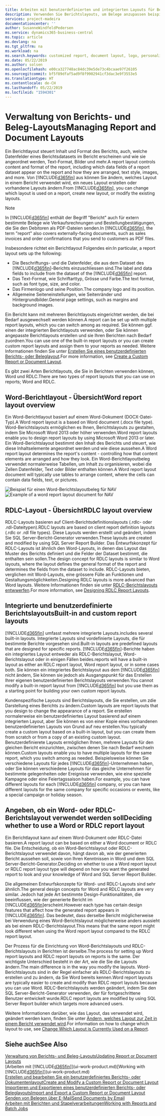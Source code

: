 ```yaml
---
title: Arbeiten mit benutzerdefinierten und integrierten Layouts für Berichte und Belege | Microsoft Docs
description: Verwenden Sie Berichtslayouts, um Belege anzupassen beispielsweise um die gewünschten Schriftart, das Logo oder die Seiteneinstellungen von PDF-Dateien zu personalisieren, die Sie den Debitoren senden.
services: project-madeira
documentationcenter: ''
author: SusanneWindfeldPedersen
ms.service: dynamics365-business-central
ms.topic: article
ms.devlang: na
ms.tgt_pltfrm: na
ms.workload: na
ms.search.keywords: customized report, document layout, logo, personalize
ms.date: 05/22/2019
ms.author: solsen
ms.openlocfilehash: e00ca327748ac84dc39e5de73c4bcaae97f26105
ms.sourcegitcommit: bf5f89dfaf5ad9f8f9902941cf3dac3e9f3553e5
ms.translationtype: HT
ms.contentlocale: de-CH
ms.lasthandoff: 05/22/2019
ms.locfileid: "1594301"
---
```

# <a name="managing-report-and-document-layouts"></a><span data-ttu-id="e6a18-103">Verwaltung von Berichts- und Beleg-Layouts</span><span class="sxs-lookup"><span data-stu-id="e6a18-103">Managing Report and Document Layouts</span></span>
<span data-ttu-id="e6a18-104">Ein Berichtlayout steuert Inhalt und Format des Berichts, auch, welche Datenfelder eines Berichtsdatasets im Bericht erscheinen und wie sie angeordnet werden, Text-Format, Bilder und mehr.</span><span class="sxs-lookup"><span data-stu-id="e6a18-104">A report layout controls content and format of the report, including which data fields of a report dataset appear on the report and how they are arranged, text style, images, and more.</span></span> <span data-ttu-id="e6a18-105">Von [!INCLUDE[d365fin](includes/d365fin_md.md)] aus können Sie ändern, welches Layout in einem Bericht verwendet wird, ein neues Layout erstellen oder vorhandene Layouts ändern.</span><span class="sxs-lookup"><span data-stu-id="e6a18-105">From [!INCLUDE[d365fin](includes/d365fin_md.md)], you can change which layout is used on a report, create new layout, or modify the existing layouts.</span></span>

> [!NOTE]  
>   <span data-ttu-id="e6a18-106">In [!INCLUDE[d365fin](includes/d365fin_md.md)] enthält der Begriff "Bericht" auch für extern bestimmte Belege wie Verkaufsrechnungen und Bestellungbestätigungen, die Sie den Debitoren als PDF-Dateien senden.</span><span class="sxs-lookup"><span data-stu-id="e6a18-106">In [!INCLUDE[d365fin](includes/d365fin_md.md)], the term "report" also covers externally-facing documents, such as sales invoices and order confirmations that you send to customers as PDF files.</span></span>

<span data-ttu-id="e6a18-107">Insbesondere richtet ein Berichtlayout Folgendes ein:</span><span class="sxs-lookup"><span data-stu-id="e6a18-107">In particular, a report layout sets up the following:</span></span>

* <span data-ttu-id="e6a18-108">Die Beschriftungs- und die Datenfelder, die aus dem Dataset des [!INCLUDE[d365fin](includes/d365fin_md.md)]-Berichts einzuschliessen sind.</span><span class="sxs-lookup"><span data-stu-id="e6a18-108">The label and data fields to include from the dataset of the [!INCLUDE[d365fin](includes/d365fin_md.md)] report.</span></span>
* <span data-ttu-id="e6a18-109">Das Text-Format, wie Schriftarttyp, Grösse und Farbe.</span><span class="sxs-lookup"><span data-stu-id="e6a18-109">The text format, such as font type, size, and color.</span></span>
* <span data-ttu-id="e6a18-110">Das Firmenlogo und seine Position.</span><span class="sxs-lookup"><span data-stu-id="e6a18-110">The company logo and its position.</span></span>
* <span data-ttu-id="e6a18-111">Allgemeine Seiteneinstellungen, wie Seitenränder und Hintergrundbilder.</span><span class="sxs-lookup"><span data-stu-id="e6a18-111">General page settings, such as margins and background images.</span></span>

<span data-ttu-id="e6a18-112">Ein Bericht kann mit mehreren Berichtlayouts eingerichtet werden, die bei Bedarf ausgewechselt werden können.</span><span class="sxs-lookup"><span data-stu-id="e6a18-112">A report can be set up with multiple report layouts, which you can switch among as required.</span></span> <span data-ttu-id="e6a18-113">Sie können ggf. einen der integrierten Berichtlayouts verwenden, oder Sie können angepasste Berichtlayouts erstellen und sie Ihren Berichten nach Bedarf zuordnen.</span><span class="sxs-lookup"><span data-stu-id="e6a18-113">You can use one of the built-in report layouts or you can create custom report layouts and assign them to your reports as needed.</span></span> <span data-ttu-id="e6a18-114">Weitere Informationen finden Sie unter [Erstellen Sie eines benutzerdefinierten Berichts- oder Beleglayout](ui-how-create-custom-report-layout.md).</span><span class="sxs-lookup"><span data-stu-id="e6a18-114">For more information, see [Create a Custom Report or Document Layout](ui-how-create-custom-report-layout.md).</span></span>

<span data-ttu-id="e6a18-115">Es gibt zwei Arten Berichtlayouts, die Sie in Berichten verwenden können, Word und RDLC.</span><span class="sxs-lookup"><span data-stu-id="e6a18-115">There are two types of report layouts that you can use on reports; Word and RDLC.</span></span>

## <a name="word-report-layout-overview"></a><span data-ttu-id="e6a18-116">Word-Berichtlayout - Übersicht</span><span class="sxs-lookup"><span data-stu-id="e6a18-116">Word report layout overview</span></span>
<span data-ttu-id="e6a18-117">Ein Word-Berichtlayout basiert auf einem Word-Dokument (DOCX-Datei-Typ).</span><span class="sxs-lookup"><span data-stu-id="e6a18-117">A Word report layout is a based on Word document (.docx file type).</span></span> <span data-ttu-id="e6a18-118">Word-Berichtslayouts ermöglichen es Ihnen, Berichtslayouts zu gestalten, indem Sie Microsoft Word 2013 oder höher verwenden.</span><span class="sxs-lookup"><span data-stu-id="e6a18-118">Word report layouts enable you to design report layouts by using Microsoft Word 2013 or later.</span></span> <span data-ttu-id="e6a18-119">Ein Word-Berichtslayout bestimmt den Inhalt des Berichts und steuert, wie diese Inhaltselemente angeordnet werden und wie diese aussehen.</span><span class="sxs-lookup"><span data-stu-id="e6a18-119">A Word report layout determines the report's content - controlling how that content elements are arranged and how they look.</span></span> <span data-ttu-id="e6a18-120">Ein Word-Berichtlayoutbeleg verwendet normalerweise Tabellen, um Inhalt zu organisieren, wobei die Zellen Datenfelder, Text oder Bilder enthalten können.</span><span class="sxs-lookup"><span data-stu-id="e6a18-120">A Word report layout document will typically use tables to arrange content, where the cells can contain data fields, text, or pictures.</span></span>

 <span data-ttu-id="e6a18-121">![Beispiel für einen Word-Berichtslayoutbeleg für NAV](media/nav_wordreportlayout_edit_in_word_example.png "NAV_WordReportLayout_Edit_In_Word_Example")</span><span class="sxs-lookup"><span data-stu-id="e6a18-121">![Example of a word report layout document for NAV](media/nav_wordreportlayout_edit_in_word_example.png "NAV_WordReportLayout_Edit_In_Word_Example")</span></span>  

## <a name="rdlc-layout-overview"></a><span data-ttu-id="e6a18-122">RDLC-Layout - Übersicht</span><span class="sxs-lookup"><span data-stu-id="e6a18-122">RDLC layout overview</span></span>
<span data-ttu-id="e6a18-123">RDLC-Layouts basieren auf Client-Berichtsdefinitionslayouts (.rdlc- oder .rdl-Dateitypen).</span><span class="sxs-lookup"><span data-stu-id="e6a18-123">RDLC layouts are based on client report definition layouts (.rdlc or .rdl file types).</span></span> <span data-ttu-id="e6a18-124">Diese Layouts werden erstellt und geändert, indem Sie SQL Server-Bericht-Generator verwenden.</span><span class="sxs-lookup"><span data-stu-id="e6a18-124">These layouts are created and modified by using SQL Server Report Builder.</span></span> <span data-ttu-id="e6a18-125">Das Entwurfskonzept für RDLC-Layouts ist ähnlich den Word-Layouts, in denen das Layout das Muster des Berichts definiert und die Felder der Dataset bestimmt, die enthalten sein sollen.</span><span class="sxs-lookup"><span data-stu-id="e6a18-125">The design concept for RDLC layouts is similar to Word layouts, where the layout defines the general format of the report and determines the fields from the dataset to include.</span></span> <span data-ttu-id="e6a18-126">RDLC-Layouts bieten, verglichen mit Word-Layouts, eine grössere Fülle an Funktionen und Gestaltungsmöglichkeiten.</span><span class="sxs-lookup"><span data-stu-id="e6a18-126">Designing RDLC layouts is more advanced than Word layouts.</span></span> <span data-ttu-id="e6a18-127">Weitere Informationen finden sie unter [RDLC-Berichtslayouts entwwerfen](/dynamics-nav/Designing-RDLC-Report-Layouts).</span><span class="sxs-lookup"><span data-stu-id="e6a18-127">For more information, see [Designing RDLC Report Layouts](/dynamics-nav/Designing-RDLC-Report-Layouts).</span></span>

## <a name="built-in-and-custom-report-layouts"></a><span data-ttu-id="e6a18-128">Integrierte und benutzerdefinierte Berichtslayouts</span><span class="sxs-lookup"><span data-stu-id="e6a18-128">Built-in and custom report layouts</span></span>
[!INCLUDE[d365fin](includes/d365fin_md.md)] <span data-ttu-id="e6a18-129">umfasst mehrere integrierte Layouts.</span><span class="sxs-lookup"><span data-stu-id="e6a18-129">includes several built-in layouts.</span></span> <span data-ttu-id="e6a18-130">Integrierte Layouts sind vordefinierte Layouts, die für bestimmte Berichte vorgesehen sind.</span><span class="sxs-lookup"><span data-stu-id="e6a18-130">Built-in layouts are predefined layouts that are designed for specific reports.</span></span> [!INCLUDE[d365fin](includes/d365fin_md.md)]<span data-ttu-id="e6a18-131">-Berichte haben ein integriertes Layout entweder als RDLC-Berichtslayout, Word-Berichtslayout oder in einigen Fällen beides.</span><span class="sxs-lookup"><span data-stu-id="e6a18-131">reports will have a built-in layout as either an RDLC report layout, Word report layout, or in some cases both.</span></span> <span data-ttu-id="e6a18-132">Sie können ein integriertes Berichtslayout aus dem [!INCLUDE[d365fin](includes/d365fin_md.md)] nicht ändern, Sie können sie jedoch als Ausgangspunkt für das Erstellen Ihrer eigenen benutzerdefinierten Berichtslayouts verwenden.</span><span class="sxs-lookup"><span data-stu-id="e6a18-132">You cannot modify a built-in report layout from [!INCLUDE[d365fin](includes/d365fin_md.md)] but you use them as a starting point for building your own custom report layouts.</span></span>

<span data-ttu-id="e6a18-133">Kundenspezifische Layouts sind Berichtslayouts, die Sie erstellen, um zdie Darstellung eines Berichts zu ändern.</span><span class="sxs-lookup"><span data-stu-id="e6a18-133">Custom layouts are report layouts that you design to change the appearance of a report.</span></span> <span data-ttu-id="e6a18-134">Sie erstellen normalerweise ein benutzerdefiniertes Layout basierend auf einem integrierten Layout, aber Sie können es von einer Kopie eines vorhandenen benutzerdefinierten Layouts von Grund auf neu erstellen.</span><span class="sxs-lookup"><span data-stu-id="e6a18-134">You typically create a custom layout based on a built-in layout, but you can create them from scratch or from a copy of an existing custom layout.</span></span> <span data-ttu-id="e6a18-135">Benutzerdefinierete Layouts ermöglichen Ihnen, mehrere Layouts für den gleichen Bericht einzurichten, zwischen denen Sie nach Bedarf wechseln können.</span><span class="sxs-lookup"><span data-stu-id="e6a18-135">Custom layouts enable you to have multiple layouts for the same report, which you switch among as needed.</span></span> <span data-ttu-id="e6a18-136">Beispielsweise können Sie verschiedene Layouts für jedes [!INCLUDE[d365fin](includes/d365fin_md.md)]-Unternehmen haben, oder Sie können verschiedene Layouts für das gleiche Unternehmen für bestimmte gelegenheiten oder Ereignisse verwenden, wie eine spezielle Kampagne oder eine Feiertagssaison haben.</span><span class="sxs-lookup"><span data-stu-id="e6a18-136">For example, you can have different layouts for each [!INCLUDE[d365fin](includes/d365fin_md.md)] company, or you can have different layouts for the same company for specific occasions or events, like a special campaign or holiday season.</span></span>

## <a name="deciding-whether-to-use-a-word-or-rdlc-report-layout"></a><span data-ttu-id="e6a18-137">Angeben, ob ein Word- oder RDLC-Berichtslayout verwendet werden soll</span><span class="sxs-lookup"><span data-stu-id="e6a18-137">Deciding whether to use a Word or RDLC report layout</span></span>
<span data-ttu-id="e6a18-138">Ein Berichtlayout kann auf einem Word-Dokument oder RDLC-Datei basieren.</span><span class="sxs-lookup"><span data-stu-id="e6a18-138">A report layout can be based on either a Word document or RDLC file.</span></span> <span data-ttu-id="e6a18-139">Die Entscheidung, ob ein Word-Berichtslayout oder RDLC-Berichtslayout verwendet davon, hängt davon ab, wie der generierten Bericht aussehen soll, sowie von Ihren Kenntnissen in Word und dem SQL Server-Bericht-Generator.</span><span class="sxs-lookup"><span data-stu-id="e6a18-139">Deciding on whether to use a Word report layout or RDLC report layout type will depend on how you want the generated report to look and your knowledge of Word and SQL Server Report Builder.</span></span>

<span data-ttu-id="e6a18-140">Die allgemeinen Entwurfskonzepte für Word- und RDLC-Layouts sind sehr ähnlich.</span><span class="sxs-lookup"><span data-stu-id="e6a18-140">The general design concepts for Word and RDLC layouts are very similar.</span></span> <span data-ttu-id="e6a18-141">Jedoch hat jede Art bestimmte Design-Funktionalitäten, die beeinflussen, wie der generierte Bericht im [!INCLUDE[d365fin](includes/d365fin_md.md)]erscheint.</span><span class="sxs-lookup"><span data-stu-id="e6a18-141">However each type has certain design features that affect how the generated report appears in [!INCLUDE[d365fin](includes/d365fin_md.md)].</span></span> <span data-ttu-id="e6a18-142">Das bedeutet, dass derselbe Bericht möglicherweise bei Verwendung eines Word-Berichtslayout möglicherweise anders aussieht als bei einem RDLC-Berichtslayout.</span><span class="sxs-lookup"><span data-stu-id="e6a18-142">This means that the same report might look different when using the Word report layout compared to the RDLC report layout.</span></span>

<span data-ttu-id="e6a18-143">Der Prozess für die Einrichtung von Word-Berichtslayouts und RDLC-Berichtslayouts in Berichten ist derselbe.</span><span class="sxs-lookup"><span data-stu-id="e6a18-143">The process for setting up Word report layouts and RDLC report layouts on reports is the same.</span></span> <span data-ttu-id="e6a18-144">Der wichtigste Unterschied besteht in der Art, wie die Sie die Layouts ändern.</span><span class="sxs-lookup"><span data-stu-id="e6a18-144">The main difference is in the way you modify the layouts.</span></span> <span data-ttu-id="e6a18-145">Word-Berichtslayouts sind in der Regel einfacher als RDLC-Berichtslayouts zu erstellen und zu ändern, da Sie Word bereits kennen.</span><span class="sxs-lookup"><span data-stu-id="e6a18-145">Word report layouts are typically easier to create and modify than RDLC report layouts because you can use Word.</span></span> <span data-ttu-id="e6a18-146">RDLC-Berichtslayouts werden geändert, indem Sie den SQL Server-Bericht-Generator verwenden, der für fortgeschrittene Benutzer entwickelt wurde.</span><span class="sxs-lookup"><span data-stu-id="e6a18-146">RDLC report layouts are modified by using SQL Server Report builder which targets more advanced users.</span></span>

<span data-ttu-id="e6a18-147">Weitere Informationen darüber, wie das Layout, das verwendet wird, geändert werden kann, finden Sie unter [Ändern, welches Layout zur Zeit in einem Bericht verwendet wird](ui-how-change-layout-currently-used-report.md).</span><span class="sxs-lookup"><span data-stu-id="e6a18-147">For information on how to change which layout to use, see [Change Which Layout is Currently Used on a Report](ui-how-change-layout-currently-used-report.md).</span></span>

## <a name="see-also"></a><span data-ttu-id="e6a18-148">Siehe auch</span><span class="sxs-lookup"><span data-stu-id="e6a18-148">See Also</span></span>
[<span data-ttu-id="e6a18-149">Verwaltung von Berichts- und Beleg-Layouts</span><span class="sxs-lookup"><span data-stu-id="e6a18-149">Updating Report or Document Layouts</span></span>](ui-update-report-layouts.md)  
<span data-ttu-id="e6a18-150">[Arbeiten mit [!INCLUDE[d365fin](includes/d365fin_md.md)]](ui-work-product.md)</span><span class="sxs-lookup"><span data-stu-id="e6a18-150">[Working with [!INCLUDE[d365fin](includes/d365fin_md.md)]](ui-work-product.md)</span></span>  
[<span data-ttu-id="e6a18-151">Erstellen und bearbeiten Sie ein benutzerdefiniertes Berichts- oder Dokumentenlayout</span><span class="sxs-lookup"><span data-stu-id="e6a18-151">Create and Modify a Custom Report or Document Layout</span></span>](ui-how-create-custom-report-layout.md)  
[<span data-ttu-id="e6a18-152">Importieren und Exportieren eines benutzerdefinierten Berichts- oder Beleglayouts</span><span class="sxs-lookup"><span data-stu-id="e6a18-152">Import and Export a Custom Report or Document Layout</span></span>](ui-how-import-and-export-report-layout.md)  
[<span data-ttu-id="e6a18-153">Senden von Belegen über E-Mail</span><span class="sxs-lookup"><span data-stu-id="e6a18-153">Send Documents by Email</span></span>](ui-how-send-documents-email.md)  
[<span data-ttu-id="e6a18-154">Arbeiten mit Berichten und Stapelverarbeitungen</span><span class="sxs-lookup"><span data-stu-id="e6a18-154">Working with Reports and Batch Jobs</span></span>](ui-work-report.md)  
